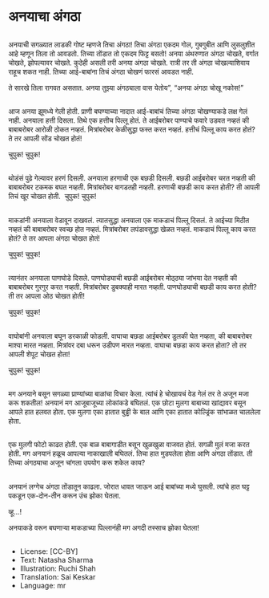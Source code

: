 # अनयाचा अंगठा

##
अनयाची सगळ्यात लाडकी गोष्ट म्हणजे तिचा अंगठा! तिचा अंगठा एकदम गोल, गुबगुबीत आणि लुसलुशीत आहे म्हणून तिला तो आवडतो. तिच्या तोंडात तो एकदम फिट्ट बसतो! अनया अंथरुणात अंगठा चोखते, वर्गात चोखते, झोपल्यावर चोखते. कुठेही असली तरी अनया अंगठा चोखते. रात्री तर ती अंगठा चोखल्याशिवाय राहूच शकत नाही. तिच्या आई-बाबांना तिचं अंगठा चोखणं फारसं आवडत नाही.  

ते सारखे तिला रागवत असतात. अनया तुझ्या अंगठ्याला वास येतोय”, “अनया अंगठा चोखू नकोस!”

##
आज अनया झूमध्ये गेली होती. प्राणी बघण्याच्या नादात आई-बाबांचं तिच्या अंगठा चोखण्याकडे लक्ष गेलं नाही. अनयाला हत्ती दिसला. तिथे एक हत्तीच पिल्लू होतं. ते आईबरोबर पाण्याचे फवारे उडवत नव्हतं की बाबाबरोबर आरोळी ठोकत नव्हतं. मित्रांबरोबर केळीसुद्धा फस्त करत नव्हतं. हत्तीचं पिल्लू काय करत होतं? ते तर आपली सोंड चोखत होतं! 

चुपुक! चुपुक! 

##
थोडंसं पुढे गेल्यावर हरणं दिसली. अनयाला हरणाची एक बछडी दिसली. बछडी आईबरोबर चरत नव्हती की बाबाबरोबर टकमक बघत नव्हती. मित्रांबरोबर बागडतही नव्हती. हरणाची बछडी काय करत होती? ती आपली तिचं खूर चोखत होती.  चुपुक! चुपुक! 

##
माकडांनी अनयाला वेडावून दाखवलं. त्यातसुद्धा अनयाला एक माकडाचं पिल्लू दिसलं. ते आईच्या मिठीत नव्हतं की बाबाबरोबर स्वच्छ होत नव्हतं. मित्रांबरोबर लपंडावसुद्धा खेळत नव्हतं. माकडाचं पिल्लू काय करत होतं? ते तर आपला अंगठा चोखत होतं!

चुपुक! चुपुक! 

##
त्यानंतर अनयाला पाणघोडे दिसले. पाणघोड्याची बछडी आईबरोबर मोठ्ठ्या जांभया देत नव्हती की बाबाबरोबर गुरगुर करत नव्हती. मित्रांबरोबर डुबक्याही मारत नव्हती. पाणघोड्याची बछडी काय करत होती? ती तर आपला ओठ चोखत होती!

चुपुक! चुपुक! 

##
वाघोबांनी अनयाला बघून डरकाळी फोडली. वाघाचा बछडा आईबरोबर डुलकी घेत नव्हता, की बाबाबरोबर माश्या मारत नव्हता. मित्रांवर दबा धरून उडीपण मारत नव्हता. वाघाचा बछडा काय करत होता? तो तर आपली शेपूट चोखत होता!

चुपुक! चुपुक! 

##
मग अनयाने बसून सगळ्या प्राण्यांच्या बाळांचा विचार केला. त्यांचं हे चोखायचं वेड गेलं तर ते अजून मजा करू शकतील! अनयानं मग आजूबाजूच्या लोकांकडे बघितलं. एक छोटा मुलगा बाबाच्या खांद्यावर बसून आपले हात हलवत होता. एक मुलगा एका हातात बुड्ढी के बाल आणि एका हातात कोल्ड्रिंक सांभाळत चाललेला होता. 

##
एक मुलगी फोटो काढत होती. एक बाळ बाबागाडीत बसून खुळखुळा वाजवत होतं. सगळी मुलं मजा करत होती. मग अनयानं हळूच आपल्या नाकाखाली बघितलं. तिचा हात मुडपलेला होता आणि अंगठा तोंडात. ती तिच्या अंगठ्याचा अजून चांगला उपयोग करू शकेल काय? 

##
अनयानं लग्गेच अंगठा तोंडातून काढला. जोरात धावत जाऊन आई बाबांच्या मध्ये घुसली. त्यांचे हात घट्ट पकडून एक-दोन-तीन करून उंच झोका घेतला. 

व्हू...!

अनयाकडे वरून बघणार्‍या माकडाच्या पिल्लानंही मग अगदी तस्साच झोका घेतला! 

##
* License: [CC-BY]
* Text: Natasha Sharma
* Illustration: Ruchi Shah
* Translation: Sai Keskar
* Language: mr
